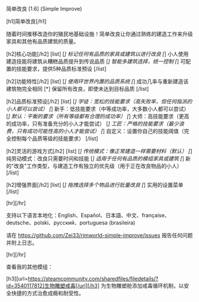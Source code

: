 简单改良 [1.6] (Simple Improve)

[h1]简单改良[/h1]

随着时间推移改造你的殖民地基础设施！简单改良让你通过熟练的建造工作来升级家具和其他有品质建筑的质量。

[h2]核心功能[/h2]
[list]
[*] 标记任何有品质的家具或建筑以进行改良
[*] 小人使用建造技能将建筑从糟糕品质提升到传说品质
[*] 智能多建筑选择，统一控制
[*] 可配置的技能要求，提供5种品质标准预设
[/list]

[h2]功能特性[/h2]
[list]
[*] 使用环世界内置的品质系统
[*] 成功几率与重新建造该建筑物完全相同
[*] 保留所有改良，即使未达到目标品质
[/list]

[h2]品质标准预设[/h2]
[list]
[*] 学徒：宽松的技能要求（高失败率，但任何指派的小人都可以尝试）
[*] 新手：低技能要求（中等成功率，大多数小人都可以尝试）
[*] 默认：平衡的要求（所有等级都有合理的成功率）
[*] 大师：高技能要求（更高的成功率，只有准备充分的小人才能尝试）
[*] 工匠：严格的技能要求（最少浪费，只有成功可能性高的小人才能尝试）
[*] 自定义：设置你自己的技能阈值（完全控制每个品质等级的技能要求）
[/list]

[h2]灵活的游戏方式[/h2]
[list]
[*] 传统模式：像正常建造一样需要材料（默认）
[*] 纯劳动模式：改良只需要时间和技能
[*] 适用于任何有品质的模组家具或建筑
[*] 新的"改良"工作类型，与建造工作有独立的优先级（用于正在改良物品的小人）
[/list]

[h2]增强界面[/h2]
[list]
[*] 拖拽选择多个物品进行批量改良
[*] 实用的设置菜单
[/list]

[hr][/hr] 

支持以下语言本地化：English、Español、日本語、中文、française、deutsche、polski、русский、portuguesa (brasileira)

请在 https://github.com/Zei33/rimworld-simple-improve/issues 报告任何问题并附上日志。

[hr][/hr] 

查看我的其他模组：

[h3][url=https://steamcommunity.com/sharedfiles/filedetails/?id=3540117812]生物雕塑戒毒[/url][/h3]
为生物雕塑舱添加戒毒循环机制，以安全快捷的方式治愈成瘾和耐受性。